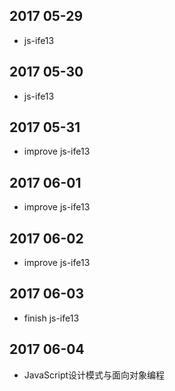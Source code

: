 ## 2017 05-29
*  js-ife13

## 2017 05-30
*  js-ife13

## 2017 05-31
*  improve js-ife13

## 2017 06-01
*  improve js-ife13

## 2017 06-02
*  improve js-ife13

## 2017 06-03
*  finish js-ife13

## 2017 06-04
*  JavaScript设计模式与面向对象编程

